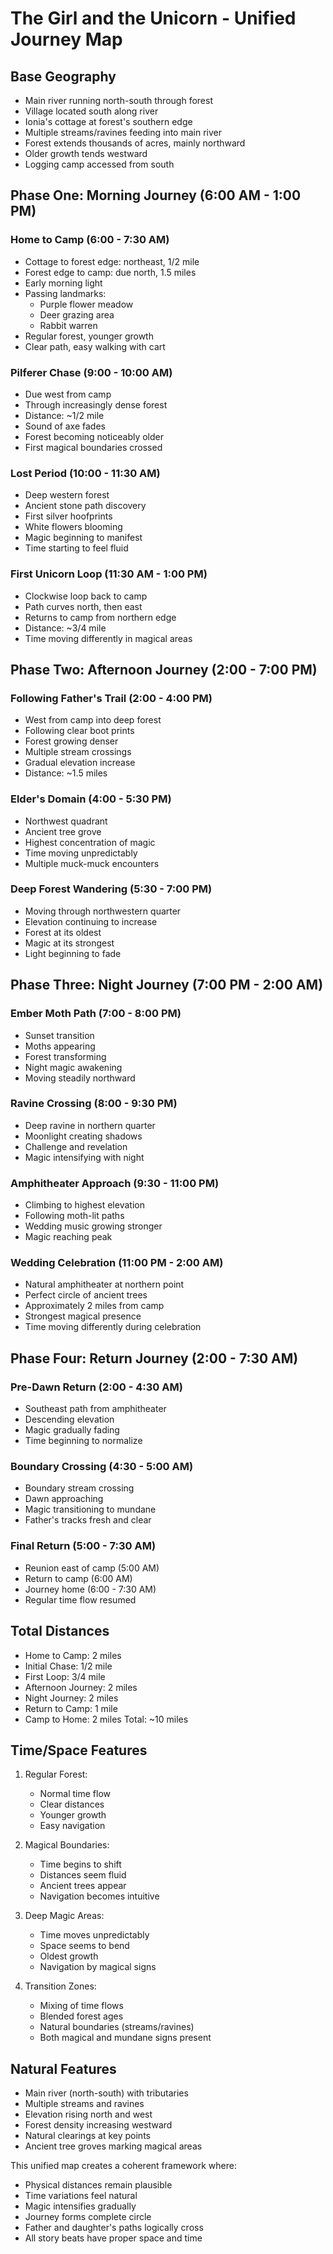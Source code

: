 # The Girl and the Unicorn - Unified Journey Map

## Base Geography
- Main river running north-south through forest
- Village located south along river
- Ionia's cottage at forest's southern edge
- Multiple streams/ravines feeding into main river
- Forest extends thousands of acres, mainly northward
- Older growth tends westward
- Logging camp accessed from south

## Phase One: Morning Journey (6:00 AM - 1:00 PM)

### Home to Camp (6:00 - 7:30 AM)
- Cottage to forest edge: northeast, 1/2 mile
- Forest edge to camp: due north, 1.5 miles
- Early morning light
- Passing landmarks:
  * Purple flower meadow
  * Deer grazing area
  * Rabbit warren
- Regular forest, younger growth
- Clear path, easy walking with cart

### Pilferer Chase (9:00 - 10:00 AM)
- Due west from camp
- Through increasingly dense forest
- Distance: ~1/2 mile
- Sound of axe fades
- Forest becoming noticeably older
- First magical boundaries crossed

### Lost Period (10:00 - 11:30 AM)
- Deep western forest
- Ancient stone path discovery
- First silver hoofprints
- White flowers blooming
- Magic beginning to manifest
- Time starting to feel fluid

### First Unicorn Loop (11:30 AM - 1:00 PM)
- Clockwise loop back to camp
- Path curves north, then east
- Returns to camp from northern edge
- Distance: ~3/4 mile
- Time moving differently in magical areas

## Phase Two: Afternoon Journey (2:00 - 7:00 PM)

### Following Father's Trail (2:00 - 4:00 PM)
- West from camp into deep forest
- Following clear boot prints
- Forest growing denser
- Multiple stream crossings
- Gradual elevation increase
- Distance: ~1.5 miles

### Elder's Domain (4:00 - 5:30 PM)
- Northwest quadrant
- Ancient tree grove
- Highest concentration of magic
- Time moving unpredictably
- Multiple muck-muck encounters

### Deep Forest Wandering (5:30 - 7:00 PM)
- Moving through northwestern quarter
- Elevation continuing to increase
- Forest at its oldest
- Magic at its strongest
- Light beginning to fade

## Phase Three: Night Journey (7:00 PM - 2:00 AM)

### Ember Moth Path (7:00 - 8:00 PM)
- Sunset transition
- Moths appearing
- Forest transforming
- Night magic awakening
- Moving steadily northward

### Ravine Crossing (8:00 - 9:30 PM)
- Deep ravine in northern quarter
- Moonlight creating shadows
- Challenge and revelation
- Magic intensifying with night

### Amphitheater Approach (9:30 - 11:00 PM)
- Climbing to highest elevation
- Following moth-lit paths
- Wedding music growing stronger
- Magic reaching peak

### Wedding Celebration (11:00 PM - 2:00 AM)
- Natural amphitheater at northern point
- Perfect circle of ancient trees
- Approximately 2 miles from camp
- Strongest magical presence
- Time moving differently during celebration

## Phase Four: Return Journey (2:00 - 7:30 AM)

### Pre-Dawn Return (2:00 - 4:30 AM)
- Southeast path from amphitheater
- Descending elevation
- Magic gradually fading
- Time beginning to normalize

### Boundary Crossing (4:30 - 5:00 AM)
- Boundary stream crossing
- Dawn approaching
- Magic transitioning to mundane
- Father's tracks fresh and clear

### Final Return (5:00 - 7:30 AM)
- Reunion east of camp (5:00 AM)
- Return to camp (6:00 AM)
- Journey home (6:00 - 7:30 AM)
- Regular time flow resumed

## Total Distances
- Home to Camp: 2 miles
- Initial Chase: 1/2 mile
- First Loop: 3/4 mile
- Afternoon Journey: 2 miles
- Night Journey: 2 miles
- Return to Camp: 1 mile
- Camp to Home: 2 miles
Total: ~10 miles

## Time/Space Features
1. Regular Forest:
   - Normal time flow
   - Clear distances
   - Younger growth
   - Easy navigation

2. Magical Boundaries:
   - Time begins to shift
   - Distances seem fluid
   - Ancient trees appear
   - Navigation becomes intuitive

3. Deep Magic Areas:
   - Time moves unpredictably
   - Space seems to bend
   - Oldest growth
   - Navigation by magical signs

4. Transition Zones:
   - Mixing of time flows
   - Blended forest ages
   - Natural boundaries (streams/ravines)
   - Both magical and mundane signs present

## Natural Features
- Main river (north-south) with tributaries
- Multiple streams and ravines
- Elevation rising north and west
- Forest density increasing westward
- Natural clearings at key points
- Ancient tree groves marking magical areas

This unified map creates a coherent framework where:
- Physical distances remain plausible
- Time variations feel natural
- Magic intensifies gradually
- Journey forms complete circle
- Father and daughter's paths logically cross
- All story beats have proper space and time